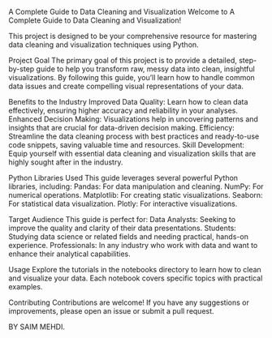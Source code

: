 A Complete Guide to Data Cleaning and Visualization
Welcome to A Complete Guide to Data Cleaning and Visualization! 

This project is designed to be your comprehensive resource for mastering data cleaning and visualization techniques using Python.

Project Goal
The primary goal of this project is to provide a detailed, step-by-step guide to help you transform raw, messy data into clean, insightful visualizations. By following this guide, you’ll learn how to handle common data issues and create compelling visual representations of your data.

Benefits to the Industry
Improved Data Quality: Learn how to clean data effectively, ensuring higher accuracy and reliability in your analyses.
Enhanced Decision Making: Visualizations help in uncovering patterns and insights that are crucial for data-driven decision making.
Efficiency: Streamline the data cleaning process with best practices and ready-to-use code snippets, saving valuable time and resources.
Skill Development: Equip yourself with essential data cleaning and visualization skills that are highly sought after in the industry.

Python Libraries Used
This guide leverages several powerful Python libraries, including:
Pandas: For data manipulation and cleaning.
NumPy: For numerical operations.
Matplotlib: For creating static visualizations.
Seaborn: For statistical data visualization.
Plotly: For interactive visualizations.

Target Audience
This guide is perfect for:
Data Analysts: Seeking to improve the quality and clarity of their data presentations.
Students: Studying data science or related fields and needing practical, hands-on experience.
Professionals: In any industry who work with data and want to enhance their analytical capabilities.

Usage
Explore the tutorials in the notebooks directory to learn how to clean and visualize your data. Each notebook covers specific topics with practical examples.

Contributing
Contributions are welcome! If you have any suggestions or improvements, please open an issue or submit a pull request.


BY SAIM MEHDI.
